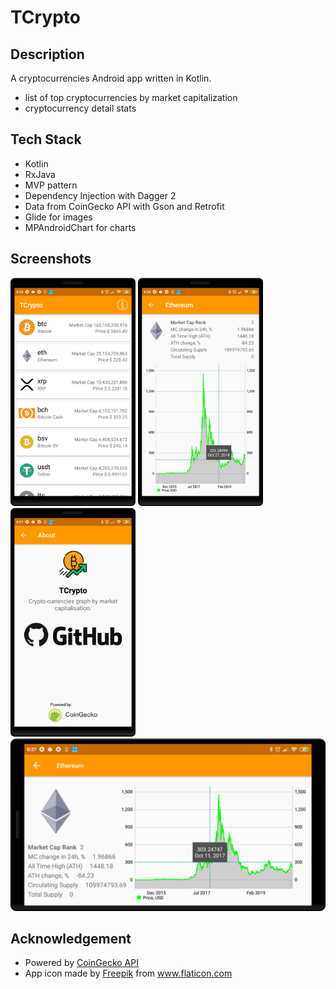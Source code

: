# TCrypto

## Description
A cryptocurrencies Android app written in Kotlin.

- list of top cryptocurrencies by market capitalization
- cryptocurrency detail stats

## Tech Stack
- Kotlin
- RxJava
- MVP pattern
- Dependency Injection with Dagger 2
- Data from CoinGecko API with Gson and Retrofit
- Glide for images
- MPAndroidChart for charts


## Screenshots
<img src="screenshots/tc_1.png" width=200> <img src="screenshots/tc_2.png" width=200> <img src="screenshots/tc_4.png" width=200>
<img src="screenshots/tc_3.png" width=600>


## Acknowledgement
- Powered by <a href="https://www.coingecko.com/en/api" title="CoinGecko">CoinGecko API</a>
- App icon made by <a href="https://www.flaticon.com/authors/freepik" title="Freepik">Freepik</a> from <a href="https://www.flaticon.com/" title="Flaticon">www.flaticon.com</a>
